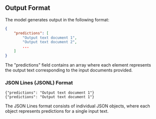 ## Output Format

The model generates output in the following format:

```json
{
    "predictions": [
        "Output text document 1",
        "Output text document 2",
        ...
    ]
}

```
The "predictions" field contains an array where each element represents the output text corresponding to the input documents provided.


### JSON Lines (JSONL) Format

```
{"predictions": "Output text document 1"}
{"predictions": "Output text document 1"}
```

The JSON Lines format consists of individual JSON objects, where each object represents predictions for a single input text.